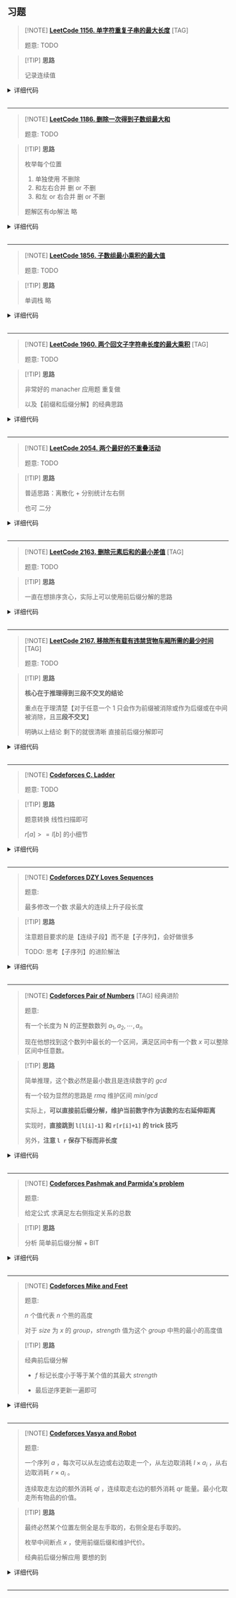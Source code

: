 ## 习题

> [!NOTE] **[LeetCode 1156. 单字符重复子串的最大长度](https://leetcode-cn.com/problems/swap-for-longest-repeated-character-substring/)** [TAG]
> 
> 题意: TODO

> [!TIP] **思路**
> 
> 记录连续值

<details>
<summary>详细代码</summary>
<!-- tabs:start -->

##### **C++**

```cpp
ass Solution {
public:
    int maxRepOpt1(string text) {
        int n = text.size();
        
        vector<char> s(n + 2);
        vector<int> L(n + 2), R(n + 2);
        vector<int> cnt(27);
        
        for (int i = 1; i <= n; ++ i ) s[i] = text[i - 1];
        s[0] = s[n + 1] = 0;
        
        int res = 0;
        for (int i = 1; i <= n; ++ i ) {
            L[i] = s[i] == s[i - 1] ? L[i - 1] + 1 : 1;
            res = max(res, L[i]);
        }
        for (int i = n; i >= 1; -- i ) {
            R[i] = s[i] == s[i + 1] ? R[i + 1] + 1 : 1;
            res = max(res, R[i]);   // 和上一个for循环计算的是同一个内容 其实可以省略
        }
        for (int i = 1; i <= n; ++ i )
            cnt[s[i] - 'a'] ++ ;
        
        for (int i = 1; i <= n; ++ i )
            if (s[i - 1] == s[i + 1]) {
                if (s[i] != s[i - 1]) {
                    int t = L[i - 1] + R[i + 1];
                    // != cnt 则还有一个不在这两段的字母可以交换过来
                    if (L[i - 1] + R[i + 1] != cnt[s[i - 1] - 'a']) ++ t ;
                    res = max(res, t);
                }
                // 若 s[i - 1] == s[i + 1] == s[i] 当无事发生过 ovo
            } else {
                if (i > 1 && s[i - 1] != s[i] && L[i - 1] != cnt[s[i - 1] - 'a'])
                    res = max(res, L[i - 1] + 1);
                if (i < n && s[i + 1] != s[i] && R[i + 1] != cnt[s[i + 1] - 'a'])
                    res = max(res, R[i + 1] + 1);
            }
        return res;
    }
};
```

##### **Python**

```python

```

<!-- tabs:end -->
</details>

<br>

* * *

> [!NOTE] **[LeetCode 1186. 删除一次得到子数组最大和](https://leetcode-cn.com/problems/maximum-subarray-sum-with-one-deletion/)**
> 
> 题意: TODO

> [!TIP] **思路**
> 
> 枚举每个位置
> 
> 1. 单独使用 不删除
> 2. 和左右合并 删 or 不删
> 3. 和左 or 右合并 删 or 不删
> 
> 题解区有dp解法 略

<details>
<summary>详细代码</summary>
<!-- tabs:start -->

##### **C++**

```cpp
class Solution {
public:
    const int inf = 0x3f3f3f3f;
    int maximumSum(vector<int>& arr) {
        int n = arr.size();
        vector<int> l(n + 2), r(n + 2);
        for (int i = 1; i <= n; ++ i )
            l[i] = max(l[i - 1], 0) + arr[i - 1];
        for (int i = n; i >= 1; -- i )
            r[i] = max(r[i + 1], 0) + arr[i - 1];
        int res = -inf;
        for (int i = 1; i <= n; ++ i ) {
            res = max(res, arr[i - 1]);
            int oth = l[i - 1] + r[i + 1];
            if(i > 1 && i < n) res = max(res, max(oth, oth + arr[i - 1]));
            if (i > 1) res = max(res, max(l[i - 1], l[i - 1] + arr[i - 1]));
            if (i < n) res = max(res, max(r[i + 1], r[i + 1] + arr[i - 1]));
        }
        return res;
    }
};
```

##### **Python**

```python

```

<!-- tabs:end -->
</details>

<br>

* * *

> [!NOTE] **[LeetCode 1856. 子数组最小乘积的最大值](https://leetcode-cn.com/problems/maximum-subarray-min-product/)**
> 
> 题意: TODO

> [!TIP] **思路**
> 
> 单调栈 略

<details>
<summary>详细代码</summary>
<!-- tabs:start -->

##### **C++**

```cpp
class Solution {
public:
    using LL = long long;
    const int MOD = 1e9 + 7;
    
    int maxSumMinProduct(vector<int>& nums) {
        int n = nums.size();
        vector<LL> s(n + 1);
        for (int i = 1; i <= n; ++ i )
            s[i] = s[i - 1] + nums[i - 1];
        
        // 两侧第一个小于其的位置
        vector<int> l(n + 1, 0), r(n + 1, n + 1);
        stack<int> st;
        for (int i = 1; i <= n; ++ i ) {
            while (st.size() && nums[st.top() - 1] > nums[i - 1]) {
                r[st.top()] = i;
                st.pop();
            }
            st.push(i);
        }
        while (st.size())
            st.pop();
        for (int i = n; i >= 1; -- i ) {
            while (st.size() && nums[st.top() - 1] > nums[i - 1]) {
                l[st.top()] = i;
                st.pop();
            }
            st.push(i);
        }
        
        LL res = 0;
        for (int i = 1; i <= n; ++ i ) {
            int v = nums[i - 1], lid = l[i], rid = r[i];
            LL t = (LL)v * (s[rid - 1] - s[lid]);
            res = max(res, t);
        }
        
        return res % MOD;
    }
};
```

##### **Python**

```python

```

<!-- tabs:end -->
</details>

<br>

* * *

> [!NOTE] **[LeetCode 1960. 两个回文子字符串长度的最大乘积](https://leetcode-cn.com/problems/maximum-product-of-the-length-of-two-palindromic-substrings/)** [TAG]
> 
> 题意: TODO

> [!TIP] **思路**
> 
> 非常好的 manacher 应用题 重复做
> 
> 以及【前缀和后缀分解】的经典思路

<details>
<summary>详细代码</summary>
<!-- tabs:start -->

##### **C++**

```cpp
class Solution {
public:
    using LL = long long;
    const static int N = 1e5 + 10;
    
    char b[N];
    int p[N];
    
    void manacher(int n) {
        p[0] = 1;
        int id = 0, mx = 0;
        for (int i = 1; i < n; ++ i ) {
            p[i] = mx > i ? min(p[2 * id - i], mx - i) : 1;
            while (i >= p[i] && b[i - p[i]] == b[i + p[i]])
                p[i] ++ ;
            if (i + p[i] > mx)
                id = i, mx = i + p[i];
        }
    }
    
    long long maxProduct(string s) {
        int n = s.size();
        for (int i = 0; i < n; ++ i )
            b[i] = s[i];
        b[n] = 0;
        
        manacher(n);
        
        vector<int> f(n), g(n);
        // i 指前缀下标
        // j 指当前扫到的中心
        // 非常巧妙的双指针优化
        for (int i = 0, j = 0, mx = 0; i < n; ++ i ) {
            while (j + p[j] - 1 < i) {
                mx = max(mx, p[j]);
                j ++ ;
            }
            mx = max(mx, i - j + 1);
            f[i] = mx;
        }
        for (int i = n - 1, j = n - 1, mx = 0; i >= 0; -- i ) {
            while (j - p[j] + 1 > i) {
                mx = max(mx, p[j]);
                j -- ;
            }
            mx = max(mx, j - i + 1);
            g[i] = mx;
        }
        
        LL res = 0;
        for (int i = 0; i < n - 1; ++ i )
            res = max(res, (LL)(f[i] * 2 - 1) * (g[i + 1] * 2 - 1));
        return res;
    }
};
```

##### **Python**

```python

```

<!-- tabs:end -->
</details>

<br>

* * *

> [!NOTE] **[LeetCode 2054. 两个最好的不重叠活动](https://leetcode-cn.com/problems/two-best-non-overlapping-events/)**
> 
> 题意: TODO

> [!TIP] **思路**
> 
> 普适思路：离散化 + 分别统计左右侧
> 
> 也可 二分

<details>
<summary>详细代码</summary>
<!-- tabs:start -->

##### **C++ 前后缀分解**

```cpp
class Solution {
public:
    vector<int> xs;
    
    int find(int x) {
        return lower_bound(xs.begin(), xs.end(), x) - xs.begin();
    }
    
    int maxTwoEvents(vector<vector<int>>& events) {
        for (auto & e : events)
            xs.push_back(e[0]), xs.push_back(e[1]);
        sort(xs.begin(), xs.end());
        xs.erase(unique(xs.begin(), xs.end()), xs.end());
        
        int n = xs.size(), m = events.size();
        
        vector<int> l(n), r(n);
        {
            sort(events.begin(), events.end(), [](const vector<int> & a, const vector<int> & b) {
                return a[1] < b[1];
            });
            for (int i = 0, p = 0; i < n; ++ i ) {
                int ed = xs[i];
                if (i)
                    l[i] = l[i - 1];    // 继承左侧
                while (p < m && events[p][1] <= ed)
                    l[i] = max(l[i], events[p][2]), p ++ ;
            }
        }
        {
            sort(events.begin(), events.end(), [](const vector<int> & a, const vector<int> & b) {
                return a[0] > b[0];
            });
            for (int i = n - 1, p = 0; i >= 0; -- i ) {
                int st = xs[i];
                if (i < n - 1)
                    r[i] = r[i + 1];    // 继承右侧
                while (p < m && events[p][0] >= st)
                    r[i] = max(r[i], events[p][2]), p ++ ;
            }
        }
        
        int res = 0;
        for (int i = 0; i < n - 1; ++ i )
            res = max(res, l[i] + r[i + 1]);
        res = max(res, l[n - 1]);   // 1个
        return res;
    }
};
```

##### **C++ 二分**

```cpp
class Solution {
public:
    int maxTwoEvents(vector<vector<int>>& q) {
        int n = q.size();
        vector<int> p(n);
        for (int i = 0; i < n; i ++ ) p[i] = i;
        sort(p.begin(), p.end(), [&](int a, int b) {
            return q[a][1] < q[b][1];
        });
        vector<int> f(n);
        f[0] = q[p[0]][2];
        for (int i = 1; i < n; i ++ )
            f[i] = max(f[i - 1], q[p[i]][2]);
        
        int res = 0;
        for (int i = 0; i < n; i ++ ) {
            int l = 0, r = n - 1;
            while (l < r) {
                int mid = l + r + 1 >> 1;
                if (q[p[mid]][1] < q[i][0]) l = mid;
                else r = mid - 1;
            }
            int s = q[i][2];
            if (q[p[r]][1] < q[i][0]) s += f[r];
            res = max(res, s);
        }
        
        return res;
    }
};
```

##### **Python**

```python

```

<!-- tabs:end -->
</details>

<br>

* * *

> [!NOTE] **[LeetCode 2163. 删除元素后和的最小差值](https://leetcode-cn.com/problems/minimum-difference-in-sums-after-removal-of-elements/)** [TAG]
> 
> 题意: TODO

> [!TIP] **思路**
> 
> 一直在想排序贪心，实际上可以使用前后缀分解的思路

<details>
<summary>详细代码</summary>
<!-- tabs:start -->

##### **C++**

```cpp
class Solution {
public:
    using LL = long long;
    
    long long minimumDifference(vector<int>& nums) {
        int m = nums.size(), n = m / 3;
        vector<LL> l(m + 2, INT_MAX), r(m + 2, INT_MAX);
        
        {
            priority_queue<int> heap;
            LL s = 0;
            for (int i = 1; i <= n; ++ i )
                heap.push(nums[i - 1]), s += nums[i - 1];
            l[n] = s;
            for (int i = n + 1; i <= m; ++ i ) {
                heap.push(nums[i - 1]);
                int t = heap.top(); heap.pop();
                s = s - t + nums[i - 1];
                l[i] = s;
            }
        }
        {
            priority_queue<int, vector<int>, greater<int>> heap;
            LL s = 0;
            for (int i = m; i >= n * 2 + 1; -- i )
                heap.push(nums[i - 1]), s += nums[i - 1];
            r[2 * n + 1] = s;   // ATTENTION
            for (int i = 2 * n; i >= 1; -- i ) {
                heap.push(nums[i - 1]);
                int t = heap.top(); heap.pop();
                s = s - t + nums[i - 1];
                r[i] = s;
            }
        }
        
        LL res = 1e18;
        for (int i = n; i <= 2 * n; ++ i )
            res = min(res, l[i] - r[i + 1]);
        return res;
    }
};
```

##### **Python**

```python

```

<!-- tabs:end -->
</details>

<br>

* * *

> [!NOTE] **[LeetCode 2167. 移除所有载有违禁货物车厢所需的最少时间](https://leetcode-cn.com/problems/minimum-time-to-remove-all-cars-containing-illegal-goods/)** [TAG]
> 
> 题意: TODO

> [!TIP] **思路**
> 
> **核心在于推理得到三段不交叉的结论**
> 
> 重点在于理清楚【对于任意一个 1 只会作为前缀被消除或作为后缀或在中间被消除，且**三段不交叉**】
> 
> 明确以上结论 剩下的就很清晰 直接前后缀分解即可

<details>
<summary>详细代码</summary>
<!-- tabs:start -->

##### **C++**

```cpp
class Solution {
public:
    int minimumTime(string s) {
        int n = s.size();
        vector<int> l(n + 2), r(n + 2);
        
        l[0] = 0;
        for (int i = 1; i <= n; ++ i )
            if (s[i - 1] == '0')
                l[i] = l[i - 1];
            else
                l[i] = min(l[i - 1] + 2, i);
        
        r[n + 1] = 0;
        for (int i = n; i >= 1; -- i )
            if (s[i - 1] == '0')
                r[i] = r[i + 1];
            else
                r[i] = min(r[i + 1] + 2, n - i + 1);
        
        int res = 1e9;
        for (int i = 1; i <= n; ++ i )
            res = min(res, l[i - 1] + r[i]);
        return res;
    }
};
```

##### **Python**

```python

```

<!-- tabs:end -->
</details>

<br>

* * *

> [!NOTE] **[Codeforces C. Ladder](http://codeforces.com/problemset/problem/279/C)**
> 
> 题意: TODO

> [!TIP] **思路**
> 
> 题意转换 线性扫描即可
> 
> $r[a] >= l[b]$ 的小细节

<details>
<summary>详细代码</summary>
<!-- tabs:start -->

##### **C++**

```cpp
// Problem: C. Ladder
// Contest: Codeforces - Codeforces Round #171 (Div. 2)
// URL: http://codeforces.com/problemset/problem/279/C
// Memory Limit: 256 MB
// Time Limit: 2000 ms

#include <bits/stdc++.h>
using namespace std;

const int N = 100010;

int n, m;
int a[N], l[N], r[N];

int main() {
    cin >> n >> m;
    for (int i = 1; i <= n; ++i)
        cin >> a[i];

    for (int i = 1; i <= n; ++i) {
        int j = i + 1;
        while (j <= n && a[j] >= a[j - 1])
            ++j;
        for (int k = i; k < j; ++k)
            r[k] = j - 1;
        i = j - 1;
    }

    for (int i = n; i >= 1; --i) {
        int j = i - 1;
        while (j >= 1 && a[j] >= a[j + 1])
            --j;
        for (int k = i; k > j; --k)
            l[k] = j + 1;
        i = j + 1;
    }

    while (m--) {
        int a, b;
        cin >> a >> b;

        // if (r[a] == l[b] || r[a] == r[b] || l[a] == l[b])
        // WA
        // http://codeforces.com/contest/279/submission/110815163
        //
        // 应该是有一个 corner case :
        // 分析应该是 544[3455433]445 这样的 r[a] >= l[b] 的情况
        // 而该情况也可以写为 r[a] - l[b] >= 0
        //
        // 1. AC
        // http://codeforces.com/contest/279/submission/110819576
        // if (r[a] >= l[b] || r[a] == r[b] || l[a] == l[b])
        //
        // 2. AC
        // http://codeforces.com/contest/279/submission/110816646
        if (r[a] - l[b] >= 0)
            cout << "Yes" << endl;
        else
            cout << "No" << endl;
    }

    return 0;
}
```

##### **Python**

```python

```

<!-- tabs:end -->
</details>

<br>

* * *

> [!NOTE] **[Codeforces DZY Loves Sequences](https://codeforces.com/problemset/problem/446/A)**
> 
> 题意: 
> 
> 最多修改一个数 求最大的连续上升子段长度

> [!TIP] **思路**
> 
> 注意题目要求的是【连续子段】而不是【子序列】，会好做很多
> 
> TODO: 思考【子序列】的进阶解法

<details>
<summary>详细代码</summary>
<!-- tabs:start -->

##### **C++**

```cpp
// Problem: A. DZY Loves Sequences
// Contest: Codeforces - Codeforces Round #FF (Div. 1)
// URL: https://codeforces.com/problemset/problem/446/A
// Memory Limit: 256 MB
// Time Limit: 1000 ms

#include <bits/stdc++.h>
using namespace std;

const static int N = 1e5 + 10, INF = 0x3f3f3f3f;

int n, a[N];
int l[N], r[N];

int main() {
    cin >> n;
    for (int i = 1; i <= n; ++i)
        cin >> a[i];

    for (int i = 1; i <= n; ++i)
        if (a[i] > a[i - 1])
            l[i] = l[i - 1] + 1;
        else
            l[i] = 1;
    for (int i = n; i >= 1; --i)
        if (a[i] < a[i + 1])
            r[i] = r[i + 1] + 1;
        else
            r[i] = 1;

    int res = 0;
    a[0] = INF, a[n + 1] = -INF;
    for (int i = 1; i <= n; ++i) {
        int t = 0;
        if (a[i + 1] - a[i - 1] > 1)
            t = l[i - 1] + r[i + 1];
        else
            t = max(l[i - 1], r[i + 1]);
        res = max(res, t + 1);
    }
    cout << res << endl;

    return 0;
}
```

##### **Python**

```python

```

<!-- tabs:end -->
</details>

<br>

* * *

> [!NOTE] **[Codeforces Pair of Numbers](http://codeforces.com/problemset/problem/359/D)** [TAG] 经典进阶
> 
> 题意: 
> 
> 有一个长度为 N 的正整数数列 $a_1 , a_2 , \cdots , a_n$ 
> 
> 现在他想找到这个数列中最长的一个区间，满足区间中有一个数 $x$ 可以整除区间中任意数。

> [!TIP] **思路**
> 
> 简单推理，这个数必然是最小数且是连续数字的 $gcd$
> 
> 有一个较为显然的思路是 $rmq$ 维护区间 $min / gcd$
> 
> 实际上，**可以直接前后缀分解，维护当前数字作为该数的左右延伸距离**
> 
> 实现时，**直接跳到 `l[l[i]-1]` 和 `r[r[i]+1]` 的 trick 技巧**
> 
> 另外，**注意 `l r` 保存下标而非长度**

<details>
<summary>详细代码</summary>
<!-- tabs:start -->

##### **C++**

```cpp
// Problem: D. Pair of Numbers
// Contest: Codeforces - Codeforces Round #209 (Div. 2)
// URL: https://codeforces.com/problemset/problem/359/D
// Memory Limit: 256 MB
// Time Limit: 2000 ms

#include <bits/stdc++.h>
using namespace std;

const static int N = 3e5 + 10;

int n, a[N];
int l[N], r[N];  // 注意 l r 保存下标而非长度

int gcd(int a, int b) {
    if (!b)
        return a;
    return gcd(b, a % b);
}

int main() {
    ios::sync_with_stdio(false);
    cin.tie(nullptr);
    cout.tie(nullptr);

    cin >> n;
    for (int i = 1; i <= n; ++i)
        cin >> a[i];

    for (int i = 1; i <= n; ++i) {
        l[i] = i;  // init
        // ATTENTION
        while (a[l[i] - 1] % a[i] == 0 && l[i] > 1)
            l[i] = l[l[i] - 1];
    }
    for (int i = n; i >= 1; --i) {
        r[i] = i;
        while (a[r[i] + 1] % a[i] == 0 && r[i] < n)
            r[i] = r[r[i] + 1];
    }

    int len = -1;
    vector<int> xs;
    for (int i = 1; i <= n; ++i)
        if (r[i] - l[i] > len) {
            len = r[i] - l[i];
            xs = {l[i]};
        } else if (r[i] - l[i] == len && xs.back() != l[i])
            // ATTENTION 这里需要特判 xs.back() != l[i]
            // (一段相同的数, 其 li ri 都一样)
            xs.push_back(l[i]);
    cout << xs.size() << ' ' << len << endl;
    for (auto x : xs)
        cout << x << ' ';
    cout << endl;

    return 0;
}
```

##### **C++ RMQ**

```cpp
// Problem: D. Pair of Numbers
// Contest: Codeforces - Codeforces Round #209 (Div. 2)
// URL: https://codeforces.com/problemset/problem/359/D
// Memory Limit: 256 MB
// Time Limit: 2000 ms

#include <bits/stdc++.h>
using namespace std;

using PII = pair<int, int>;
const static int N = 3e5 + 10, M = 20;

int n, a[N];
int f1[N][M], f2[N][M];

int gcd(int a, int b) {
    if (!b)
        return a;
    return gcd(b, a % b);
}

void init() {
    memset(f1, 0, sizeof f1);
    memset(f2, 0x3f, sizeof f2);
    for (int j = 0; j < M; ++j)
        for (int i = 1; i + (1 << j) - 1 <= n; ++i)
            if (!j)
                f1[i][j] = f2[i][j] = a[i];
            else {
                f1[i][j] = min(f1[i][j - 1], f1[i + (1 << j - 1)][j - 1]);
                f2[i][j] = gcd(f2[i][j - 1], f2[i + (1 << j - 1)][j - 1]);
            }
}

PII query(int l, int r) {
    int len = r - l + 1;
    int k = log(len) / log(2);
    return {min(f1[l][k], f1[r - (1 << k) + 1][k]),
            gcd(f2[l][k], f2[r - (1 << k) + 1][k])};
}

vector<int> check(int m) {
    vector<int> ret;
    for (int i = m; i <= n; ++i) {
        auto [k, v] = query(i - m + 1, i);
        if (k == v)
            ret.push_back(i - m + 1);
    }
    return ret;
}

int main() {
    ios::sync_with_stdio(false);
    cin.tie(nullptr);
    cout.tie(nullptr);

    cin >> n;
    for (int i = 1; i <= n; ++i)
        cin >> a[i];

    init();

    int l = 1, r = n + 1;
    while (l < r) {
        int m = l + r >> 1;
        auto xs = check(m);
        if (xs.size() > 0)
            l = m + 1;
        else
            r = m;
    }
    auto xs = check(l - 1);
    cout << xs.size() << ' ' << l - 2 << endl;
    for (auto x : xs)
        cout << x << ' ';
    cout << endl;

    return 0;
}
```

##### **Python**

```python

```

<!-- tabs:end -->
</details>

<br>

* * *

> [!NOTE] **[Codeforces Pashmak and Parmida's problem](http://codeforces.com/problemset/problem/459/D)**
> 
> 题意: 
> 
> 给定公式 求满足左右侧指定关系的总数

> [!TIP] **思路**
> 
> 分析 简单前后缀分解 + BIT

<details>
<summary>详细代码</summary>
<!-- tabs:start -->

##### **C++**

```cpp
// Problem: D. Pashmak and Parmida's problem
// Contest: Codeforces - Codeforces Round #261 (Div. 2)
// URL: https://codeforces.com/problemset/problem/459/D
// Memory Limit: 256 MB
// Time Limit: 3000 ms

#include <bits/stdc++.h>
using namespace std;

using LL = long long;
const static int N = 1e6 + 10;

int n, a[N];
LL l[N], r[N];

LL tr[N];
void init() { memset(tr, 0, sizeof tr); }
int lowbit(int x) { return x & -x; }
void add(int x, LL c) {
    for (int i = x; i < N; i += lowbit(i))
        tr[i] += c;
}
LL sum(int x) {
    LL ret = 0;
    for (int i = x; i; i -= lowbit(i))
        ret += tr[i];
    return ret;
}

int main() {
    ios::sync_with_stdio(false);
    cin.tie(nullptr);
    cout.tie(nullptr);

    cin >> n;
    for (int i = 1; i <= n; ++i)
        cin >> a[i];

    {
        unordered_map<int, LL> hash;
        for (int i = 1; i <= n; ++i) {
            hash[a[i]]++;
            l[i] = hash[a[i]];
        }
    }
    {
        unordered_map<int, int> hash;
        for (int i = n; i >= 1; --i) {
            hash[a[i]]++;
            r[i] = hash[a[i]];
        }
    }

    init();
    // 求 l[i] > r[j] 的个数和
    LL res = 0;
    for (int j = 1; j <= n; ++j) {
        res += sum(N - 1) - sum(r[j]);
        add(l[j], 1);
    }
    cout << res << endl;

    return 0;
}
```

##### **Python**

```python

```

<!-- tabs:end -->
</details>

<br>

* * *

> [!NOTE] **[Codeforces Mike and Feet](http://codeforces.com/problemset/problem/547/B)**
> 
> 题意: 
> 
> $n$ 个值代表 $n$ 个熊的高度
> 
> 对于 $size$ 为 $x$ 的 $group$，$strength$ 值为这个 $group$ 中熊的最小的高度值

> [!TIP] **思路**
> 
> 经典前后缀分解
> 
> - $f$ 标记长度小于等于某个值的其最大 $strength$
> 
> - 最后逆序更新一遍即可

<details>
<summary>详细代码</summary>
<!-- tabs:start -->

##### **C++**

```cpp
// Problem: B. Mike and Feet
// Contest: Codeforces - Codeforces Round #305 (Div. 1)
// URL: https://codeforces.com/problemset/problem/547/B
// Memory Limit: 256 MB
// Time Limit: 1000 ms

#include <bits/stdc++.h>
using namespace std;

const static int N = 2e5 + 10;

int n;
int a[N];
int l[N], r[N], f[N];

int main() {
    cin >> n;
    for (int i = 1; i <= n; ++i)
        cin >> a[i];

    stack<int> st;
    {
        for (int i = n; i >= 1; --i) {
            while (st.size() && a[i] < a[st.top()]) {
                l[st.top()] = i;
                st.pop();
            }
            st.push(i);
        }
        while (st.size()) {
            l[st.top()] = 0;
            st.pop();
        }
    }
    {
        for (int i = 1; i <= n; ++i) {
            while (st.size() && a[i] < a[st.top()]) {
                r[st.top()] = i;
                st.pop();
            }
            st.push(i);
        }
        while (st.size()) {
            r[st.top()] = n + 1;
            st.pop();
        }
    }

    memset(f, 0, sizeof f);
    for (int i = 1; i <= n; ++i) {
        int d = r[i] - l[i] - 1;
        f[d] = max(f[d], a[i]);
    }
    for (int i = n; i >= 1; --i)
        f[i] = max(f[i], f[i + 1]);

    for (int i = 1; i <= n; ++i)
        cout << f[i] << ' ';
    cout << endl;

    return 0;
}
```

##### **Python**

```python

```

<!-- tabs:end -->
</details>

<br>

* * *

> [!NOTE] **[Codeforces Vasya and Robot](http://codeforces.com/problemset/problem/354/A)**
> 
> 题意: 
> 
> 一个序列 $a$ ，每次可以从左边或右边取走一个，从左边取消耗 $l \times a_i$ ，从右边取消耗 $r \times a_i$ 。
> 
> 连续取走左边的额外消耗 $ql$ ，连续取走右边的额外消耗 $qr$ 能量。最小化取走所有物品的价值。

> [!TIP] **思路**
> 
> 最终必然某个位置左侧全是左手取的，右侧全是右手取的。
> 
> 枚举中间断点 $x$ ，使用前缀后缀和维护代价。
> 
> 经典前后缀分解应用 要想的到

<details>
<summary>详细代码</summary>
<!-- tabs:start -->

##### **C++**

```cpp
// Problem: A. Vasya and Robot
// Contest: Codeforces - Codeforces Round #206 (Div. 1)
// URL: https://codeforces.com/problemset/problem/354/A
// Memory Limit: 256 MB
// Time Limit: 1000 ms

#include <bits/stdc++.h>
using namespace std;

const static int N = 1e5 + 10;

int n, w[N];
int l, r, ql, qr;

int ls[N], rs[N];

int main() {
    ios::sync_with_stdio(false);
    cin.tie(nullptr);
    cout.tie(nullptr);

    cin >> n >> l >> r >> ql >> qr;
    for (int i = 1; i <= n; ++i)
        cin >> w[i];

    ls[0] = 0, rs[n + 1] = 0;
    for (int i = 1; i <= n; ++i)
        ls[i] = ls[i - 1] + w[i];
    for (int i = n; i >= 1; --i)
        rs[i] = rs[i + 1] + w[i];

    int res = 1e9;
    // 枚举结束时左手取截止到的位置
    for (int i = 0; i <= n; ++i) {
        int left = i, right = n - i;
        int t = ls[i] * l + rs[i + 1] * r;
        // 取最优时必然是左右间隔拿，如果不能间隔拿则需要连续取的代价
        if (right >= left + 2 || left >= right + 2)
            t += (left > right ? ql : qr) * (abs(right - left) - 1);
        res = min(res, t);
    }
    cout << res << endl;

    return 0;
}
```

##### **Python**

```python

```

<!-- tabs:end -->
</details>

<br>

* * *
